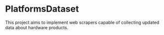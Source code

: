 # PlatformsDataset

This project aims to implement web scrapers capable of collecting updated data about hardware products.
